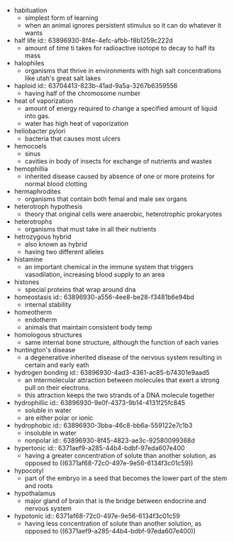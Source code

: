 - habituation
	- simplest form of learning
	- when an animal ignores persistent stimulus so it can do whatever it wants
- half life
  id:: 63896930-8f4e-4efc-afbb-f8b1259c222d
	- amount of time ti takes for radioactive isotope to decay to half its mass
- halophiles
	- organisms that thrive in environments with high salt concentrations like utah's great salt lakes
- haploid
  id:: 63704413-823b-41ad-9a5a-3267b6359556
	- having half of the chromosome number
- heat of vaporization
	- amount of energy required to change a specified amount of liquid into gas.
	- water has high heat of vaporization
- heliobacter pylori
	- bacteria that causes most ulcers
- hemocoels
	- sinus
	- cavities in body of insects for exchange of nutrients and wastes
- hemophillia
	- inherited disease caused by absence of one or more proteins for normal blood clotting
- hermaphrodites
	- organisms that contain both femal and male sex organs
- heterotroph hypothesis
	- theory that original cells were anaerobic, heterotrophic prokaryotes
- heterotrophs
	- organisms that must take in all their nutrients
- hetrozygous hybrid
	- also known as hybrid
	- having two different alleles
- histamine
	- an important chemical in the immune system that triggers vasodilation, increasing blood supply to an area
- histones
	- special proteins that wrap around dna
- homeostasis
  id:: 63896930-a556-4ee8-be28-f3481b6e94bd
	- internal stability
- homeotherm
	- endotherm
	- animals that maintain consistent body temp
- homologous structures
	- same internal bone structure, although the function of each varies
- huntington's disease
	- a degenerative inherited disease of the nervous system resulting in certain and early eath
- hydrogen bonding
  id:: 63896930-4ad3-4361-ac85-b74301e9aad5
	- an intermolecular attraction between molecules that exert a strong pull on their electrons.
	- this attraction keeps the two strands of a DNA molecule together
- hydrophillic
  id:: 63896930-9e0f-4373-9b14-4131f25fc845
	- soluble in water
	- are either polar or ionic
- hydrophobic
  id:: 63896930-3bba-46c8-bb6a-559122e7c1b3
	- insoluble in water
	- nonpolar
	  id:: 63896930-8f45-4823-ae3c-92580099368d
- hypertonic
  id:: 6371aef9-a285-44b4-bdbf-97eda607e400
	- having a greater concentration of solute than another solution, as opposed to ((6371af68-72c0-497e-9e56-6134f3c01c59))
- hypocotyl
	- part of the embryo in a seed that becomes the lower part of the stem and roots
- hypothalamus
	- major gland of brain that is the bridge between endocrine and nervous system
- hypotonic
  id:: 6371af68-72c0-497e-9e56-6134f3c01c59
	- having less concentration of solute than another solution, as opposed to ((6371aef9-a285-44b4-bdbf-97eda607e400))